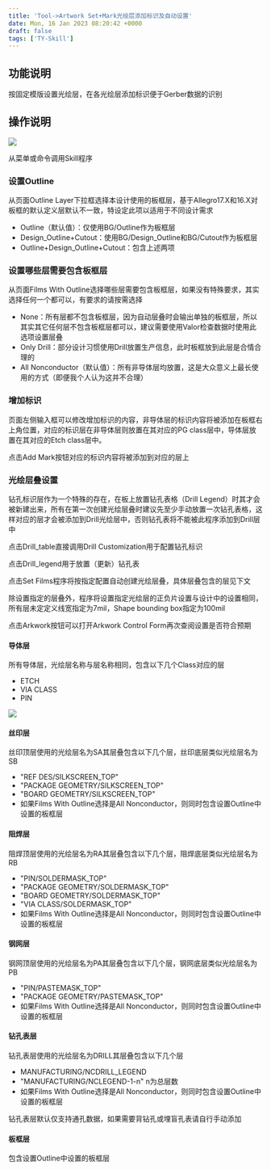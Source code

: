 ```yaml
---
title: 'Tool->Artwork Set+Mark光绘层添加标识及自动设置'
date: Mon, 16 Jan 2023 08:20:42 +0000
draft: false
tags: ['TY-Skill']
---
```


功能说明
----

按固定模版设置光绘层，在各光绘层添加标识便于Gerber数据的识别

操作说明
----

![](https://a1024.synology.me:222/images/blog2023/LMSF.png)

从菜单或命令调用Skill程序

### 设置Outline

从页面Outline Layer下拉框选择本设计使用的板框层，基于Allegro17.X和16.X对板框的默认定义层默认不一致，特设定此项以适用于不同设计需求

*   Outline（默认值）：仅使用BG/Outline作为板框层
*   Design\_Outline+Cutout：使用BG/Design\_Outline和BG/Cutout作为板框层
*   Outline+Design\_Outline+Cutout：包含上述两项

### 设置哪些层需要包含板框层

从页面Films With Outline选择哪些层需要包含板框层，如果没有特殊要求，其实选择任何一个都可以，有要求的请按需选择

*   None：所有层都不包含板框层，因为自动层叠时会输出单独的板框层，所以其实其它任何层不包含板框层都可以，建议需要使用Valor检查数据时使用此选项设置层叠
*   Only Drill：部分设计习惯使用Drill放置生产信息，此时板框放到此层是合情合理的
*   All Nonconductor（默认值）：所有非导体层均放置，这是大众意义上最长使用的方式（即便我个人认为这并不合理）

### 增加标识

页面左侧输入框可以修改增加标识的内容，非导体层的标识内容将被添加在板框右上角位置，对应的标识层在非导体层则放置在其对应的PG class层中，导体层放置在其对应的Etch class层中。

点击Add Mark按钮对应的标识内容将被添加到对应的层上

### 光绘层叠设置

钻孔标识层作为一个特殊的存在，在板上放置钻孔表格（Drill Legend）时其才会被新建出来，所有在第一次创建光绘层叠时建议先至少手动放置一次钻孔表格，这样对应的层才会被添加到Drill光绘层中，否则钻孔表将不能被此程序添加到Drill层中

点击Drill\_table直接调用Drill Customization用于配置钻孔标识

点击Drill\_legend用于放置（更新）钻孔表

点击Set Films程序将按指定配置自动创建光绘层叠，具体层叠包含的层见下文

除设置指定的层叠外，程序将设置指定光绘层的正负片设置与设计中的设置相同，所有层未定定义线宽指定为7mil，Shape bounding box指定为100mil

点击Arkwork按钮可以打开Arkwork Control Form再次查阅设置是否符合预期

#### 导体层

所有导体层，光绘层名称与层名称相同，包含以下几个Class对应的层

*   ETCH
*   VIA CLASS
*   PIN

![](https://a1024.synology.me:222/images/blog2023/artworkdaoti.png)

#### 丝印层

丝印顶层使用的光绘层名为SA其层叠包含以下几个层，丝印底层类似光绘层名为SB

*   "REF DES/SILKSCREEN\_TOP"
*   "PACKAGE GEOMETRY/SILKSCREEN\_TOP"
*   "BOARD GEOMETRY/SILKSCREEN\_TOP"
*   如果Films With Outline选择是All Nonconductor，则同时包含设置Outline中设置的板框层

#### 阻焊层

阻焊顶层使用的光绘层名为RA其层叠包含以下几个层，阻焊底层类似光绘层名为RB

*   "PIN/SOLDERMASK\_TOP"
*   "PACKAGE GEOMETRY/SOLDERMASK\_TOP"
*   "BOARD GEOMETRY/SOLDERMASK\_TOP"
*   "VIA CLASS/SOLDERMASK\_TOP"
*   如果Films With Outline选择是All Nonconductor，则同时包含设置Outline中设置的板框层

#### 钢网层

钢网顶层使用的光绘层名为PA其层叠包含以下几个层，钢网底层类似光绘层名为PB

*   "PIN/PASTEMASK\_TOP"
*   "PACKAGE GEOMETRY/PASTEMASK\_TOP"
*   如果Films With Outline选择是All Nonconductor，则同时包含设置Outline中设置的板框层

#### 钻孔表层

钻孔表层使用的光绘层名为DRILL其层叠包含以下几个层

*   MANUFACTURING/NCDRILL\_LEGEND
*   "MANUFACTURING/NCLEGEND-1-n" n为总层数
*   如果Films With Outline选择是All Nonconductor，则同时包含设置Outline中设置的板框层

钻孔表层默认仅支持通孔数据，如果需要背钻孔或埋盲孔表请自行手动添加

#### 板框层

包含设置Outline中设置的板框层